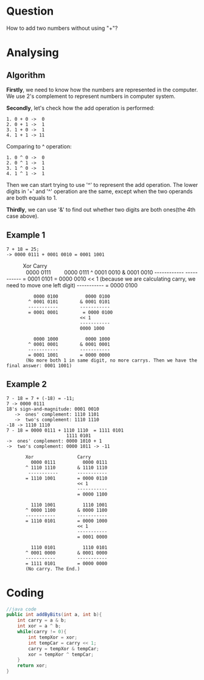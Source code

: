 # Question
How to add two numbers without using "+"?

# Analysing
## Algorithm
__Firstly__,  we need to know how the numbers are represented in the computer. We use 2's complement to represent numbers in computer system.

__Secondly__, let's check how the add operation is performed:

    1. 0 + 0 ->  0
    2. 0 + 1 ->  1
    3. 1 + 0 ->  1
    4. 1 + 1 -> 11
Comparing to ^ operation:

    1. 0 ^ 0 ->  0
    2. 0 ^ 1 ->  1
    3. 1 ^ 0 ->  1
    4. 1 ^ 1 ->  1
Then we can start trying to use '^' to represent the add operation. The lower digits in '+' and '^' operation are the same, except when 
the two operands are both equals to 1.

__Thirdly__, we can use '&' to find out whether two digits are both ones(the 4th case above).

## Example 1

    7 + 18 = 25;
    -> 0000 0111 + 0001 0010 = 0001 1001  
    
            Xor                Carry     
              0000 0111          0000 0111
            ^ 0001 0010        & 0001 0010
            ------------       -----------
            = 0001 0101        = 0000 0010
                               << 1 (because we are calculating carry, we need to move one left digit)
                               -----------
                               = 0000 0100
                              
              0000 0100          0000 0100
            ^ 0001 0101        & 0001 0101
            -----------        -----------
            = 0001 0001         = 0000 0100
                               << 1
                               -----------
                               0000 1000
              
              0000 1000          0000 1000
            ^ 0001 0001        & 0001 0001
            -----------        -----------
            = 0001 1001        = 0000 0000
           (No more both 1 in same digit, no more carrys. Then we have the final answer: 0001 1001)
        
## Example 2

    7 - 18 = 7 + (-18) = -11;
    7 -> 0000 0111 
    18's sign-and-magnitude: 0001 0010 
       ->  ones' complement: 1110 1101
       ->  two's complement: 1110 1110
    -18 -> 1110 1110
    7 - 18 = 0000 0111 + 1110 1110  = 1111 0101 
                          1111 0101 
    ->  ones' complement: 0000 1010 + 1 
    ->  two's complement: 0000 1011 -> -11 
    
           Xor                Carry
             0000 0111          0000 0111
           ^ 1110 1110        & 1110 1110
            -----------       -----------
           = 1110 1001        = 0000 0110
                              << 1
                              -----------
                              = 0000 1100
                                
             1110 1001          1110 1001
           ^ 0000 1100        & 0000 1100
           -----------        -----------
           = 1110 0101        = 0000 1000
                              << 1
                              -----------
                              = 0001 0000
                                
             1110 0101          1110 0101
           ^ 0001 0000        & 0001 0000
           -----------        -----------
           = 1111 0101        = 0000 0000
           (No carry. The End.)
    
    
# Coding

```java
//java code
public int addByBits(int a, int b){
    int carry = a & b;
    int xor = a ^ b;
    while(carry != 0){
        int tempXor = xor;
        int tempCar = carry << 1;
        carry = tempXor & tempCar;
        xor = tempXor ^ tempCar; 
    }
    return xor;
}

```

